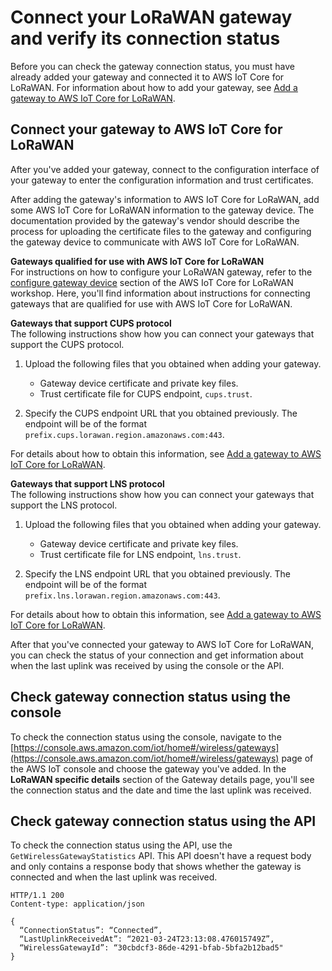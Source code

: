 # Connect your LoRaWAN gateway and verify its connection status<a name="connect-iot-lorawan-gateway-connection-status"></a>

Before you can check the gateway connection status, you must have already added your gateway and connected it to AWS IoT Core for LoRaWAN\. For information about how to add your gateway, see [Add a gateway to AWS IoT Core for LoRaWAN](connect-iot-lorawan-onboard-gateway-add.md)\.

## Connect your gateway to AWS IoT Core for LoRaWAN<a name="connect-iot-lorawan-connect-gateway"></a>

After you've added your gateway, connect to the configuration interface of your gateway to enter the configuration information and trust certificates\.

After adding the gateway's information to AWS IoT Core for LoRaWAN, add some AWS IoT Core for LoRaWAN information to the gateway device\. The documentation provided by the gateway's vendor should describe the process for uploading the certificate files to the gateway and configuring the gateway device to communicate with AWS IoT Core for LoRaWAN\.

**Gateways qualified for use with AWS IoT Core for LoRaWAN**  
For instructions on how to configure your LoRaWAN gateway, refer to the [ configure gateway device](https://iotwireless.workshop.aws/en/200_gateway/400_configuregateway.html) section of the AWS IoT Core for LoRaWAN workshop\. Here, you'll find information about instructions for connecting gateways that are qualified for use with AWS IoT Core for LoRaWAN\.

**Gateways that support CUPS protocol**  
The following instructions show how you can connect your gateways that support the CUPS protocol\.

1. Upload the following files that you obtained when adding your gateway\.
   + Gateway device certificate and private key files\.
   + Trust certificate file for CUPS endpoint, `cups.trust`\.

1. Specify the CUPS endpoint URL that you obtained previously\. The endpoint will be of the format `prefix.cups.lorawan.region.amazonaws.com:443`\.

For details about how to obtain this information, see [Add a gateway to AWS IoT Core for LoRaWAN](connect-iot-lorawan-onboard-gateway-add.md)\.

**Gateways that support LNS protocol**  
The following instructions show how you can connect your gateways that support the LNS protocol\.

1. Upload the following files that you obtained when adding your gateway\.
   + Gateway device certificate and private key files\.
   + Trust certificate file for LNS endpoint, `lns.trust`\.

1. Specify the LNS endpoint URL that you obtained previously\. The endpoint will be of the format `prefix.lns.lorawan.region.amazonaws.com:443`\.

For details about how to obtain this information, see [Add a gateway to AWS IoT Core for LoRaWAN](connect-iot-lorawan-onboard-gateway-add.md)\.

After that you've connected your gateway to AWS IoT Core for LoRaWAN, you can check the status of your connection and get information about when the last uplink was received by using the console or the API\.

## Check gateway connection status using the console<a name="connect-iot-lorawan-connection-status-console"></a>

To check the connection status using the console, navigate to the [https://console.aws.amazon.com/iot/home#/wireless/gateways](https://console.aws.amazon.com/iot/home#/wireless/gateways) page of the AWS IoT console and choose the gateway you've added\. In the **LoRaWAN specific details** section of the Gateway details page, you'll see the connection status and the date and time the last uplink was received\.

## Check gateway connection status using the API<a name="connect-iot-lorawan-connection-status-api"></a>

To check the connection status using the API, use the `GetWirelessGatewayStatistics` API\. This API doesn't have a request body and only contains a response body that shows whether the gateway is connected and when the last uplink was received\.

```
HTTP/1.1 200
Content-type: application/json

{
  “ConnectionStatus”: “Connected”,
  “LastUplinkReceivedAt”: “2021-03-24T23:13:08.476015749Z”,
  “WirelessGatewayId”: “30cbdcf3-86de-4291-bfab-5bfa2b12bad5"
}
```